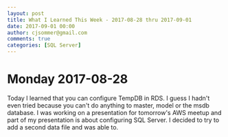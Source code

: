 ```yaml
---
layout: post
title: What I Learned This Week - 2017-08-28 thru 2017-09-01
date: 2017-09-01 00:00
author: cjsommer@gmail.com
comments: true
categories: [SQL Server]
---
```


# Monday 2017-08-28
Today I learned that you can configure TempDB in RDS. I guess I hadn't even tried because you can't do anything to master, model or the msdb database. I was working on a presentation for tomorrow's AWS meetup and part of my presentation is about configuring SQL Server. I decided to try to add a second data file and was able to.